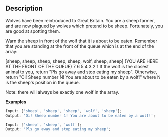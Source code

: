 ## Description

Wolves have been reintroduced to Great Britain. You are a sheep farmer, and are now plagued by wolves which pretend to be sheep. Fortunately, you are good at spotting them.

Warn the sheep in front of the wolf that it is about to be eaten. Remember that you are standing at the front of the queue which is at the end of the array:

[sheep, sheep, sheep, sheep, sheep, wolf, sheep, sheep] (YOU ARE HERE AT THE FRONT OF THE QUEUE)
7 6 5 4 3 2 1
If the wolf is the closest animal to you, return "Pls go away and stop eating my sheep". Otherwise, return "Oi! Sheep number N! You are about to be eaten by a wolf!" where N is the sheep's position in the queue.

Note: there will always be exactly one wolf in the array.

**Examples**

```ts
Input: ['sheep', 'sheep', 'sheep', 'wolf', 'sheep'];
Output: 'Oi! Sheep number 1! You are about to be eaten by a wolf!';
```

```ts
Input: ['sheep', 'sheep', 'wolf'];
Output: 'Pls go away and stop eating my sheep';
```

